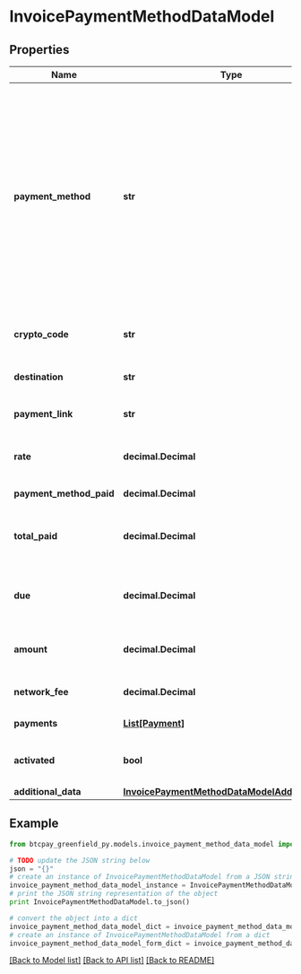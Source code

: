 # InvoicePaymentMethodDataModel


## Properties
Name | Type | Description | Notes
------------ | ------------- | ------------- | -------------
**payment_method** | **str** | Payment method IDs are a combination of crypto code and payment type. Available payment method IDs for Bitcoin are:   - &#x60;\&quot;BTC-OnChain\&quot;&#x60; (with the equivalent of &#x60;\&quot;BTC\&quot;&#x60;)    -&#x60;\&quot;BTC-LightningLike\&quot;&#x60;: Any supported LN-based payment method (Lightning or LNURL)    - &#x60;\&quot;BTC-LightningNetwork\&quot;&#x60;: Lightning    - &#x60;\&quot;BTC-LNURLPAY\&quot;&#x60;: LNURL        Note: Separator can be either &#x60;-&#x60; or &#x60;_&#x60;. | [optional] 
**crypto_code** | **str** | Crypto code of the payment method (e.g., \&quot;BTC\&quot; or \&quot;LTC\&quot;) | [optional] 
**destination** | **str** | The destination the payment must be made to | [optional] 
**payment_link** | **str** | A payment link that helps pay to the payment destination | [optional] 
**rate** | **decimal.Decimal** | The rate between this payment method&#39;s currency and the invoice currency | [optional] 
**payment_method_paid** | **decimal.Decimal** | The amount paid by this payment method | [optional] 
**total_paid** | **decimal.Decimal** | The total amount paid by all payment methods to the invoice, converted to this payment method&#39;s currency | [optional] 
**due** | **decimal.Decimal** | The total amount left to be paid, converted to this payment method&#39;s currency (will be negative if overpaid) | [optional] 
**amount** | **decimal.Decimal** | The invoice amount, converted to this payment method&#39;s currency | [optional] 
**network_fee** | **decimal.Decimal** | The added merchant fee to pay for network costs of this payment method. | [optional] 
**payments** | [**List[Payment]**](Payment.md) | Payments made with this payment method. | [optional] 
**activated** | **bool** | If the payment method is activated (when lazy payments option is enabled | [optional] 
**additional_data** | [**InvoicePaymentMethodDataModelAdditionalData**](InvoicePaymentMethodDataModelAdditionalData.md) |  | [optional] 

## Example

```python
from btcpay_greenfield_py.models.invoice_payment_method_data_model import InvoicePaymentMethodDataModel

# TODO update the JSON string below
json = "{}"
# create an instance of InvoicePaymentMethodDataModel from a JSON string
invoice_payment_method_data_model_instance = InvoicePaymentMethodDataModel.from_json(json)
# print the JSON string representation of the object
print InvoicePaymentMethodDataModel.to_json()

# convert the object into a dict
invoice_payment_method_data_model_dict = invoice_payment_method_data_model_instance.to_dict()
# create an instance of InvoicePaymentMethodDataModel from a dict
invoice_payment_method_data_model_form_dict = invoice_payment_method_data_model.from_dict(invoice_payment_method_data_model_dict)
```
[[Back to Model list]](../README.md#documentation-for-models) [[Back to API list]](../README.md#documentation-for-api-endpoints) [[Back to README]](../README.md)



